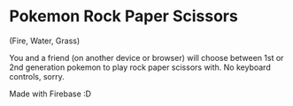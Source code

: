 # Pokemon Rock Paper Scissors
(Fire, Water, Grass)

You and a friend (on another device or browser) will choose between 1st or 2nd generation pokemon to play rock paper scissors with.
No keyboard controls, sorry.

Made with Firebase :D
